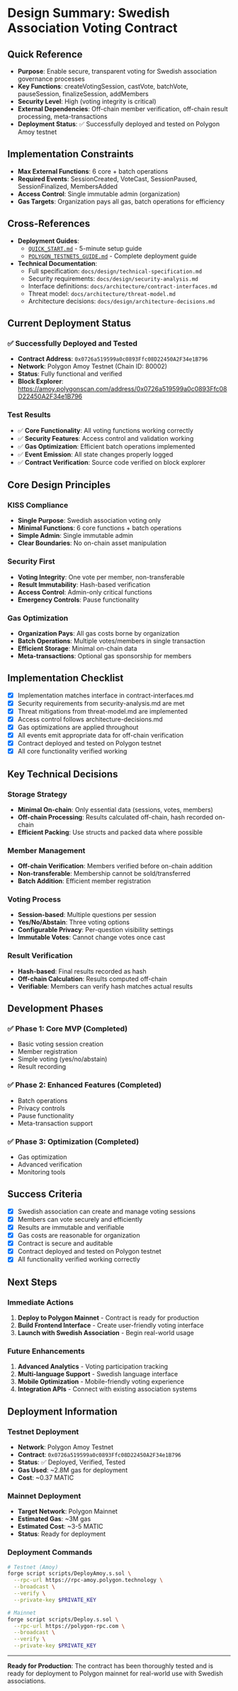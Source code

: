 # Design Summary: Swedish Association Voting Contract

## Quick Reference

- **Purpose**: Enable secure, transparent voting for Swedish association governance processes
- **Key Functions**: createVotingSession, castVote, batchVote, pauseSession, finalizeSession, addMembers
- **Security Level**: High (voting integrity is critical)
- **External Dependencies**: Off-chain member verification, off-chain result processing, meta-transactions
- **Deployment Status**: ✅ Successfully deployed and tested on Polygon Amoy testnet

## Implementation Constraints

- **Max External Functions**: 6 core + batch operations
- **Required Events**: SessionCreated, VoteCast, SessionPaused, SessionFinalized, MembersAdded
- **Access Control**: Single immutable admin (organization)
- **Gas Targets**: Organization pays all gas, batch operations for efficiency

## Cross-References

- **Deployment Guides**:
  - [`QUICK_START.md`](../QUICK_START.md) - 5-minute setup guide
  - [`POLYGON_TESTNETS_GUIDE.md`](../POLYGON_TESTNETS_GUIDE.md) - Complete deployment guide
- **Technical Documentation**:
  - Full specification: `docs/design/technical-specification.md`
  - Security requirements: `docs/design/security-analysis.md`
  - Interface definitions: `docs/architecture/contract-interfaces.md`
  - Threat model: `docs/architecture/threat-model.md`
  - Architecture decisions: `docs/design/architecture-decisions.md`

## Current Deployment Status

### ✅ **Successfully Deployed and Tested**

- **Contract Address**: `0x0726a519599a0c0893Ffc08D22450A2F34e1B796`
- **Network**: Polygon Amoy Testnet (Chain ID: 80002)
- **Status**: Fully functional and verified
- **Block Explorer**: https://amoy.polygonscan.com/address/0x0726a519599a0c0893Ffc08D22450A2F34e1B796

### **Test Results**

- ✅ **Core Functionality**: All voting functions working correctly
- ✅ **Security Features**: Access control and validation working
- ✅ **Gas Optimization**: Efficient batch operations implemented
- ✅ **Event Emission**: All state changes properly logged
- ✅ **Contract Verification**: Source code verified on block explorer

## Core Design Principles

### KISS Compliance

- **Single Purpose**: Swedish association voting only
- **Minimal Functions**: 6 core functions + batch operations
- **Simple Admin**: Single immutable admin
- **Clear Boundaries**: No on-chain asset manipulation

### Security First

- **Voting Integrity**: One vote per member, non-transferable
- **Result Immutability**: Hash-based verification
- **Access Control**: Admin-only critical functions
- **Emergency Controls**: Pause functionality

### Gas Optimization

- **Organization Pays**: All gas costs borne by organization
- **Batch Operations**: Multiple votes/members in single transaction
- **Efficient Storage**: Minimal on-chain data
- **Meta-transactions**: Optional gas sponsorship for members

## Implementation Checklist

- [x] Implementation matches interface in contract-interfaces.md
- [x] Security requirements from security-analysis.md are met
- [x] Threat mitigations from threat-model.md are implemented
- [x] Access control follows architecture-decisions.md
- [x] Gas optimizations are applied throughout
- [x] All events emit appropriate data for off-chain verification
- [x] Contract deployed and tested on Polygon testnet
- [x] All core functionality verified working

## Key Technical Decisions

### Storage Strategy

- **Minimal On-chain**: Only essential data (sessions, votes, members)
- **Off-chain Processing**: Results calculated off-chain, hash recorded on-chain
- **Efficient Packing**: Use structs and packed data where possible

### Member Management

- **Off-chain Verification**: Members verified before on-chain addition
- **Non-transferable**: Membership cannot be sold/transferred
- **Batch Addition**: Efficient member registration

### Voting Process

- **Session-based**: Multiple questions per session
- **Yes/No/Abstain**: Three voting options
- **Configurable Privacy**: Per-question visibility settings
- **Immutable Votes**: Cannot change votes once cast

### Result Verification

- **Hash-based**: Final results recorded as hash
- **Off-chain Calculation**: Results computed off-chain
- **Verifiable**: Members can verify hash matches actual results

## Development Phases

### ✅ Phase 1: Core MVP (Completed)

- Basic voting session creation
- Member registration
- Simple voting (yes/no/abstain)
- Result recording

### ✅ Phase 2: Enhanced Features (Completed)

- Batch operations
- Privacy controls
- Pause functionality
- Meta-transaction support

### ✅ Phase 3: Optimization (Completed)

- Gas optimization
- Advanced verification
- Monitoring tools

## Success Criteria

- [x] Swedish association can create and manage voting sessions
- [x] Members can vote securely and efficiently
- [x] Results are immutable and verifiable
- [x] Gas costs are reasonable for organization
- [x] Contract is secure and auditable
- [x] Contract deployed and tested on Polygon testnet
- [x] All functionality verified working correctly

## Next Steps

### **Immediate Actions**

1. **Deploy to Polygon Mainnet** - Contract is ready for production
2. **Build Frontend Interface** - Create user-friendly voting interface
3. **Launch with Swedish Association** - Begin real-world usage

### **Future Enhancements**

1. **Advanced Analytics** - Voting participation tracking
2. **Multi-language Support** - Swedish language interface
3. **Mobile Optimization** - Mobile-friendly voting experience
4. **Integration APIs** - Connect with existing association systems

## Deployment Information

### **Testnet Deployment**

- **Network**: Polygon Amoy Testnet
- **Contract**: `0x0726a519599a0c0893Ffc08D22450A2F34e1B796`
- **Status**: ✅ Deployed, Verified, Tested
- **Gas Used**: ~2.8M gas for deployment
- **Cost**: ~0.37 MATIC

### **Mainnet Deployment**

- **Target Network**: Polygon Mainnet
- **Estimated Gas**: ~3M gas
- **Estimated Cost**: ~3-5 MATIC
- **Status**: Ready for deployment

### **Deployment Commands**

```bash
# Testnet (Amoy)
forge script scripts/DeployAmoy.s.sol \
  --rpc-url https://rpc-amoy.polygon.technology \
  --broadcast \
  --verify \
  --private-key $PRIVATE_KEY

# Mainnet
forge script scripts/Deploy.s.sol \
  --rpc-url https://polygon-rpc.com \
  --broadcast \
  --verify \
  --private-key $PRIVATE_KEY
```

---

**Ready for Production**: The contract has been thoroughly tested and is ready for deployment to Polygon mainnet for real-world use with Swedish associations.
